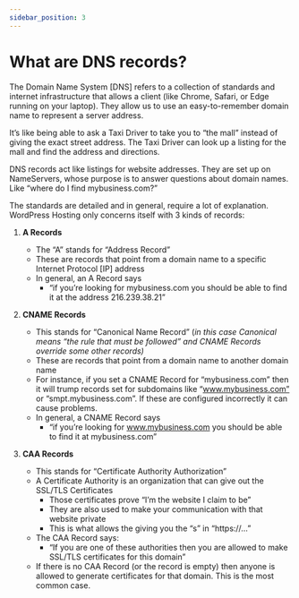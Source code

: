 ```yaml
---
sidebar_position: 3
---
```


# What are DNS records?
The Domain Name System \[DNS\] refers to a collection of standards and internet infrastructure that allows a client (like Chrome, Safari, or Edge running on your laptop).  They allow us to use an easy-to-remember domain name to represent a server address.

It’s like being able to ask a Taxi Driver to take you to “the mall” instead of giving the exact street address. The Taxi Driver can look up a listing for the mall and find the address and directions.

DNS records act like listings for website addresses. They are set up on NameServers, whose purpose is to answer questions about domain names. Like “where do I find mybusiness.com?”

The standards are detailed and in general, require a lot of explanation. WordPress Hosting only concerns itself with 3 kinds of records:

1.  **A Records**
    *   The “A” stands for “Address Record”
    *   These are records that point from a domain name to a specific Internet Protocol \[IP\] address
    *   In general, an A Record says
        *   “if you’re looking for mybusiness.com you should be able to find it at the address 216.239.38.21”
2.  **CNAME Records**
    *   This stands for “Canonical Name Record” (_in this case_ _Canonical means “the rule that must be followed” and CNAME Records override some other records)_
    *   These are records that point from a domain name to another domain name
    *   For instance, if you set a CNAME Record for “mybusiness.com” then it will trump records set for subdomains like “www.mybusiness.com” or “smpt.mybusiness.com”. If these are configured incorrectly it can cause problems.
    *   In general, a CNAME Record says
        *   “if you’re looking for www.mybusiness.com you should be able to find it at mybusiness.com”

2.  **CAA Records**
    *   This stands for “Certificate Authority Authorization”
    *   A Certificate Authority is an organization that can give out the SSL/TLS Certificates
        *   Those certificates prove “I’m the website I claim to be”
        *   They are also used to make your communication with that website private
        *   This is what allows the giving you the “s” in “https://…”
    *   The CAA Record says:
        *   “If you are one of these authorities then you are allowed to make SSL/TLS certificates for this domain”
    *   If there is no CAA Record (or the record is empty) then anyone is allowed to generate certificates for that domain. This is the most common case.